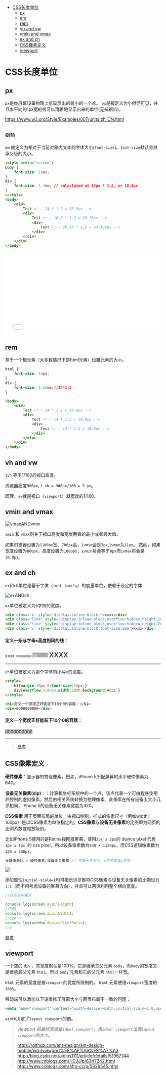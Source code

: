 
<!-- toc orderedList:0 depthFrom:1 depthTo:6 -->

* [CSS长度单位](#css长度单位)
    * [px](#px)
    * [em](#em)
    * [rem](#rem)
    * [vh and vw](#vh-and-vw)
    * [vmin and vmax](#vmin-and-vmax)
    * [ex and ch](#ex-and-ch)
    * [CSS像素定义](#css像素定义)
    * [viewport](#viewport)

<!-- tocstop -->

# CSS长度单位

## px
`px`是你屏幕设备物理上能显示出的最小的一个点。
 `px`是被定义为小但仍可见，并且水平向的1px宽的线可以清晰地显示出来的单位(无抗锯齿)。

 https://www.w3.org/Style/Examples/007/units.zh_CN.html

## em

`em` 被定义为相对于当前对象内文本的字体大小(`font-size`)。`font-size`默认会继承父级的大小。

```html
<style media="screen">
body {
    font-size: 14px;
}
div {
    font-size: 1.2em; // calculated at 14px * 1.2, or 16.8px
}
</style>
<body>
    <div>
        Test <!-- 14 * 1.2 = 16.8px -->
        <div>
            Test <!-- 16.8 * 1.2 = 20.16px -->
            <div>
                Test <!-- 20.16 * 1.2 = 24.192px -->
            </div>
        </div>
    </div>
</body>
```
<p>
<iframe height='265' scrolling='no' title='Cascading em Values' src='//codepen.io/tutsplus/embed/xbZQRQ/?height=265&theme-id=0&default-tab=html,result&embed-version=2' frameborder='no' allowtransparency='true' allowfullscreen='true' style='width: 100%;'>See the Pen <a href='http://codepen.io/tutsplus/pen/xbZQRQ/'>Cascading em Values</a> by Envato Tuts+ (<a href='http://codepen.io/tutsplus'>@tutsplus</a>) on <a href='http://codepen.io'>CodePen</a>.
</iframe>
</p>

## rem

基于一个根元素（大多数情况下是html元素）设置元素的大小。

```css
html {
    font-size: 14px;
}
div {
    font-size: 1.2rem;//14*1.2
}
```
```html
<body>
    <div>
        Test <!-- 14 * 1.2 = 16.8px -->
        <div>
            Test <!-- 14 * 1.2 = 16.8px -->
            <div>
                Test <!-- 14 * 1.2 = 16.8px -->
            </div>
        </div>
    </div>
</body>
```
## vh and vw

`1vh` 等于1/100的视口高度。

浏览器高度`900px`, `1 vh = 900px/100 = 9 px`。

同理，`vw`就是视口（`viewport`）就宽度的1/100。

## vmin and vmax

![vmaxANDvmin](./img/vmaxANDvmin.jpg)

`vmin` 和 `vmax`则关于视口高度和宽度两者的最小或者最大值。

如果浏览器设置为`1100px`宽、`700px`高，`1vmin`会是`7px`,`1vmax`为`11px`。
然而，如果宽度设置为`800px`，高度设置为`1080px`，`1vmin`将会等于`8px`而`1vmax`将会是`10.8px`。

## ex and ch

`ex`和`ch`单位是基于字体（`font-family`）的度量单位，依赖于设定的字体

![exANDch](./img/exANDch.jpg)


`ex`单位被定义为`0`字符的宽度。


```html
<div class='x' style='display:inline-block;'>xxxx</div>
<div class="line" style='display:inline-block;overflow:hidden;height:1ex;background:#aaa;width:50px;color:#fff;'>xx</div>
<div class="line" style='display:inline-block;overflow:hidden;height:2ex;background:#aaa;width:50px;color:#fff;'>xx</div>
<div class='x' style='display:inline-block;font-size:2em'>xxxx</div>
```

<h4>定义一条与字母x高度相同的线：</h4>
<div class='x' style='display:inline-block;'>xxxx</div>
<div class="line" style='display:inline-block;overflow:hidden;height:1ex;background:#aaa;width:50px;color:#fff;'>xx</div>
<div class="line" style='display:inline-block;overflow:hidden;height:2ex;background:#aaa;width:50px;color:#fff;'>xx</div>
<div class='x' style='display:inline-block;font-size:2em'>xxxx</div>

----

`ch`单位被定义为那个字体的小写`x`的高度。

```html
<style>
    h1{margin:10px 0;font-size:16px;}
    div{overflow:hidden;width:10ch;background:#ccc;}
</style>

<h1>定义一个宽度正好能装下10个0的容器：</h1>
<div>0000000000</div>
```


<h4>定义一个宽度正好能装下10个0的容器：</h4>
<div style='overflow:hidden;width:10ch;background:#ccc;'>0000000000</div>

---
>[参考](http://web.jobbole.com/82490/)

## CSS像素定义

**硬件像素**：显示器的物理像素。例如，iPhone 5所配屏幕的水平硬件像素为640。

**设备无关像素(dip)**：：计算机坐标系统中的一个点，该点代表一个可由程序使用并控制的虚拟像素，然后由相关系统转换为物理像素。此像素在所有设备上大小几乎相同，iPhone 5的设备无关像素宽度为320。

**CSS像素** 用于页面布局的单位，由视口控制。样式的像素尺寸（例如width: 100px）是以CSS像素为单位指定的。**CSS像素**与**设备无关像素**的比例即为网页的比例系数或缩放级别。

比如iPhone 5使用的是Retina视网膜屏幕，使用`2px x 2px`的 device pixel 代表 `1px x 1px `的 css pixel，所以设备像素数为`640 x 1136px`，而CSS逻辑像素数为`320 x 568px`。

```js
设备像素比 = 硬件像素/设备无关像素 // 在某一方向上，x方向或者y方向
```

![](img/cssPx.jpg)

添加属性`initial-scale=1`均可指示浏览器将CSS像素与设备无关像素的比例设为`1:1`（而不用考虑设备的屏幕方向），并且可让网页利用整个横向宽度。

```js
//打印台中输入

console.log(screen.availHeight);
//568
console.log(screen.availWidth);
//320
console.log(window.devicePixelRatio);
//2
```
[参考](http://ued.ourfuture.cn/fed/4200.html)

## viewport

一个空的 `div` ，其宽度默认是100%。它是继承其父元素 `body`，而`body`的宽度又是继承其父元素 `html`。所以 `body` 元素和它的父元素 `html`一样宽。

`html` 元素的宽度是被`viewport`的宽度所限制的。 `html` 元素使用`viewport`宽度的`100%`。

移动端可以添加以下设置修正屏幕大小与网页布局不一致的问题：

```html
<meta name="viewport" content="width=device-width,initial-scale=1.0,user-scalable=no" />
```
`width`决定了`layout viewport`的值。

>*viewport 的最好宽度是`ideal viewport`，用`ideal viewport`设置`layout viewport`的大小。*

>https://github.com/ant-design/ant-design-mobile/wiki/viewport%E8%AF%A6%E8%A7%A3
>http://blog.csdn.net/aiolos1111/article/details/51967744
>http://www.cnblogs.com/HCJJ/p/6347242.html
>http://www.cnblogs.com/Mrs-cc/p/5329545.html


